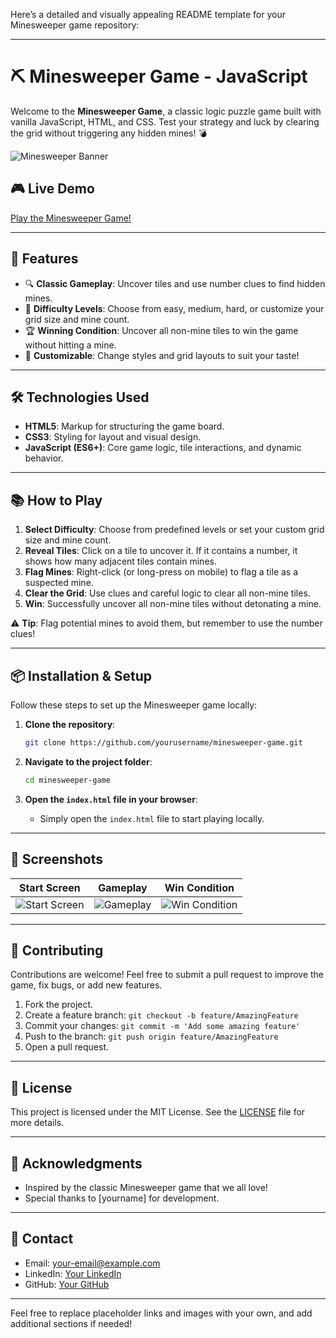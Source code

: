 Here’s a detailed and visually appealing README template for your Minesweeper game repository:

---

# ⛏️ Minesweeper Game - JavaScript

Welcome to the **Minesweeper Game**, a classic logic puzzle game built with vanilla JavaScript, HTML, and CSS. Test your strategy and luck by clearing the grid without triggering any hidden mines! 💣

![Minesweeper Banner](https://ibb.co/hWRP0g1)

## 🎮 **Live Demo**

[Play the Minesweeper Game!](your-live-demo-url-here)

---

## 🚀 **Features**

- 🔍 **Classic Gameplay**: Uncover tiles and use number clues to find hidden mines.
- 🎯 **Difficulty Levels**: Choose from easy, medium, hard, or customize your grid size and mine count.
- 🏆 **Winning Condition**: Uncover all non-mine tiles to win the game without hitting a mine.
- 🎨 **Customizable**: Change styles and grid layouts to suit your taste!

---

## 🛠️ **Technologies Used**

- **HTML5**: Markup for structuring the game board.
- **CSS3**: Styling for layout and visual design.
- **JavaScript (ES6+)**: Core game logic, tile interactions, and dynamic behavior.

---

## 📚 **How to Play**

1. **Select Difficulty**: Choose from predefined levels or set your custom grid size and mine count.
2. **Reveal Tiles**: Click on a tile to uncover it. If it contains a number, it shows how many adjacent tiles contain mines.
3. **Flag Mines**: Right-click (or long-press on mobile) to flag a tile as a suspected mine.
4. **Clear the Grid**: Use clues and careful logic to clear all non-mine tiles.
5. **Win**: Successfully uncover all non-mine tiles without detonating a mine.

⚠️ **Tip**: Flag potential mines to avoid them, but remember to use the number clues!

---

## 📦 **Installation & Setup**

Follow these steps to set up the Minesweeper game locally:

1. **Clone the repository**:
    ```bash
    git clone https://github.com/yourusername/minesweeper-game.git
    ```

2. **Navigate to the project folder**:
    ```bash
    cd minesweeper-game
    ```

3. **Open the `index.html` file in your browser**:
    - Simply open the `index.html` file to start playing locally.

---

## 📸 **Screenshots**

| **Start Screen**          | **Gameplay**          | **Win Condition**         |
|---------------------------|-----------------------|---------------------------|
| ![Start Screen](your-image-url) | ![Gameplay](your-image-url) | ![Win Condition](your-image-url) |

---

## 🌟 **Contributing**

Contributions are welcome! Feel free to submit a pull request to improve the game, fix bugs, or add new features.

1. Fork the project.
2. Create a feature branch: `git checkout -b feature/AmazingFeature`
3. Commit your changes: `git commit -m 'Add some amazing feature'`
4. Push to the branch: `git push origin feature/AmazingFeature`
5. Open a pull request.

---

## 📝 **License**

This project is licensed under the MIT License. See the [LICENSE](LICENSE) file for more details.

---

## 🙌 **Acknowledgments**

- Inspired by the classic Minesweeper game that we all love!
- Special thanks to [yourname] for development.

---

## 📧 **Contact**

- Email: [your-email@example.com](mailto:your-email@example.com)
- LinkedIn: [Your LinkedIn](https://www.linkedin.com/in/your-linkedin)
- GitHub: [Your GitHub](https://github.com/yourusername)

---

Feel free to replace placeholder links and images with your own, and add additional sections if needed!
